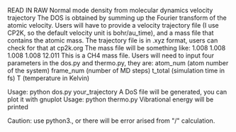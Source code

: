 READ IN RAW
Normal mode density from molecular dynamics velocity trajectory
The DOS is obtained by summing up the Fourier transform of the atomic velocity.
Users will have to provide a velocity trajectory file (I use CP2K, so the default velocity unit is bohr/au_time), and a mass file that contains the atomic mass.
The trajectory file is in .xyz format, users can check for that at cp2k.org
The mass file will be something like:
1.008
1.008
1.008
1.008
12.011
This is a CH4 mass file.
Users will need to input four parameters in the dos.py and thermo.py, they are:
atom_num (atom number of the system)
frame_num (number of MD steps)
t_total (simulation time in fs)
T (temperature in Kelvin)

Usage: python dos.py your_trajectory
A DoS file will be generated, you can plot it with gnuplot
Usage: python thermo.py
Vibrational energy will be printed

Caution: use python3., or there will be error arised from "/" calculation.
